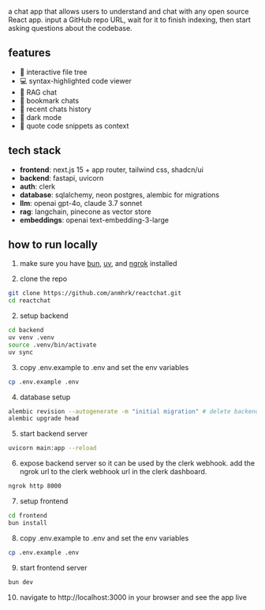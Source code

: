a chat app that allows users to understand and chat with any open source React app. input a GitHub repo URL, wait for it to finish indexing, then start asking questions about the codebase.

## features

- 📂 interactive file tree
- 💻 syntax-highlighted code viewer
- 💬 RAG chat
- 🔖 bookmark chats
- 🔄 recent chats history
- 🌙 dark mode
- 📝 quote code snippets as context

## tech stack

- **frontend**: next.js 15 + app router, tailwind css, shadcn/ui
- **backend**: fastapi, uvicorn
- **auth**: clerk
- **database**: sqlalchemy, neon postgres, alembic for migrations
- **llm**: openai gpt-4o, claude 3.7 sonnet
- **rag**: langchain, pinecone as vector store
- **embeddings**: openai text-embedding-3-large

## how to run locally

1. make sure you have [bun](https://bun.sh), [uv](https://docs.astral.sh/uv/), and [ngrok](https://ngrok.com/) installed

2. clone the repo

```bash
git clone https://github.com/anmhrk/reactchat.git
cd reactchat
```

2. setup backend

```bash
cd backend
uv venv .venv
source .venv/bin/activate
uv sync
```

3. copy .env.example to .env and set the env variables

```bash
cp .env.example .env
```

4. database setup

```bash
alembic revision --autogenerate -m "initial migration" # delete backend/db/alembic/versions first
alembic upgrade head
```

5. start backend server

```bash
uvicorn main:app --reload
```

6. expose backend server so it can be used by the clerk webhook. add the ngrok url to the clerk webhook url in the clerk dashboard.

```bash
ngrok http 8000
```

7. setup frontend

```bash
cd frontend
bun install
```

8. copy .env.example to .env and set the env variables

```bash
cp .env.example .env
```

9. start frontend server

```bash
bun dev
```

10. navigate to http://localhost:3000 in your browser and see the app live
